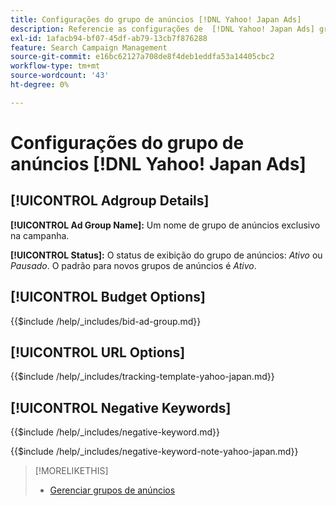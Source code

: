```yaml
---
title: Configurações do grupo de anúncios [!DNL Yahoo! Japan Ads]
description: Referencie as configurações de  [!DNL Yahoo! Japan Ads] grupos de anúncios.
exl-id: 1afacb94-bf07-45df-ab79-13cb7f876288
feature: Search Campaign Management
source-git-commit: e16bc62127a708de8f4deb1eddfa53a14405cbc2
workflow-type: tm+mt
source-wordcount: '43'
ht-degree: 0%

---
```


# Configurações do grupo de anúncios [!DNL Yahoo! Japan Ads]

## [!UICONTROL Adgroup Details]

**[!UICONTROL Ad Group Name]:** Um nome de grupo de anúncios exclusivo na campanha.

**[!UICONTROL Status]:** O status de exibição do grupo de anúncios: *Ativo* ou *Pausado*. O padrão para novos grupos de anúncios é *Ativo*.

## [!UICONTROL Budget Options]

<!-- **[!UICONTROL Bid]:** -->

{{$include /help/_includes/bid-ad-group.md}}

## [!UICONTROL URL Options]

<!-- **[!UICONTROL Tracking Template]:** -->

{{$include /help/_includes/tracking-template-yahoo-japan.md}}

## [!UICONTROL Negative Keywords]

<!-- **[!UICONTROL Negative Keywords]:** -->

{{$include /help/_includes/negative-keyword.md}}

<!-- Note for **[!UICONTROL Negative Keywords]:** -->

{{$include /help/_includes/negative-keyword-note-yahoo-japan.md}}

>[!MORELIKETHIS]
>
>* [Gerenciar grupos de anúncios](/help/search-social-commerce/campaign-management/campaigns/ad-group-manage.md)
